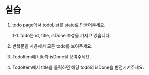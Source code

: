 # 실습

1. todo page에서 todoList를 state로 만들어주세요.

   1-1. todo는 id, title, isDone 속성을 가지고 있습니다.

2. 반복문을 사용해서 모든 todo를 보여주세요.
3. TodoItem에 title과 isDone을 보여주세요.
4. TodoItem에서 title을 클릭하면 해당 todo의 isDone을 반전시켜주세요.
